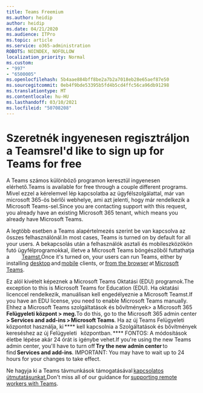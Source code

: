 ```yaml
---
title: Teams Freemium
ms.author: heidip
author: heidip
ms.date: 04/21/2020
ms.audience: ITPro
ms.topic: article
ms.service: o365-administration
ROBOTS: NOINDEX, NOFOLLOW
localization_priority: Normal
ms.custom:
- "997"
- "6500005"
ms.openlocfilehash: 5b4aae884bff8be2a7b2a7018eb28e65aef87e50
ms.sourcegitcommit: 0eb4f9bde53395b5fd4b5cd4ffc56ca96db91298
ms.translationtype: MT
ms.contentlocale: hu-HU
ms.lasthandoff: 03/10/2021
ms.locfileid: "50708208"
---
```

# <a name="id-like-to-sign-up-for-teams-for-free"></a><span data-ttu-id="9cd96-102">Szeretnék ingyenesen regisztráljon a Teamsre</span><span class="sxs-lookup"><span data-stu-id="9cd96-102">I'd like to sign up for Teams for free</span></span>

<span data-ttu-id="9cd96-103">A Teams számos különböző programon keresztül ingyenesen elérhető.</span><span class="sxs-lookup"><span data-stu-id="9cd96-103">Teams is available for free through a couple different programs.</span></span> <span data-ttu-id="9cd96-104">Mivel ezzel a kérelemvel lép kapcsolatba az ügyfélszolgálattal, már van microsoft 365-ös bérlői webhelye, ami azt jelenti, hogy már rendelkezik a Microsoft Teams-sel.</span><span class="sxs-lookup"><span data-stu-id="9cd96-104">Since you are contacting support with this request, you already have an existing Microsoft 365 tenant, which means you already have Microsoft Teams.</span></span>

<span data-ttu-id="9cd96-105">A legtöbb esetben a Teams alapértelmezés szerint be van kapcsolva az összes felhasználónál.</span><span class="sxs-lookup"><span data-stu-id="9cd96-105">In most cases, Teams is turned on by default for all your users.</span></span> <span data-ttu-id="9cd96-106">A bekapcsolás után a felhasználók asztali és mobileszközökön futó ügyfélprogramokkal, illetve a Microsoft Teams böngészőből futtathatja a [](https://docs.microsoft.com/MicrosoftTeams/get-clients#desktop-client)    [](https://docs.microsoft.com/MicrosoftTeams/get-clients#mobile-clients)  [](https://dos.microsoft.com/MicrosoftTeams/get-clients#web-client)    [Teamst.](https://www.microsoft.com/microsoft-teams/teams-for-work)</span><span class="sxs-lookup"><span data-stu-id="9cd96-106">Once it's turned on, your users can run Teams, either by installing [desktop](https://docs.microsoft.com/MicrosoftTeams/get-clients#desktop-client) and [mobile](https://docs.microsoft.com/MicrosoftTeams/get-clients#mobile-clients) clients, or [from the browser](https://dos.microsoft.com/MicrosoftTeams/get-clients#web-client) at [Microsoft Teams](https://www.microsoft.com/microsoft-teams/teams-for-work).</span></span>

<span data-ttu-id="9cd96-107">Ez alól kivételt képeznek a Microsoft Teams Oktatási (EDU) programok.</span><span class="sxs-lookup"><span data-stu-id="9cd96-107">The exception to this is Microsoft Teams for Education (EDU).</span></span> <span data-ttu-id="9cd96-108">Ha oktatási licenccel rendelkezik, manuálisan kell engedélyeznie a Microsoft Teamst.</span><span class="sxs-lookup"><span data-stu-id="9cd96-108">If you have an EDU license, you need to enable Microsoft Teams manually.</span></span> <span data-ttu-id="9cd96-109">Ehhez a Microsoft Teams szolgáltatások és bővítmények> a Microsoft 365 **Felügyeleti központ > meg.**</span><span class="sxs-lookup"><span data-stu-id="9cd96-109">To do this, go to the Microsoft 365 admin center **> Services and add-ins > Microsoft Teams**.</span></span> <span data-ttu-id="9cd96-110">Ha az új Teams Felügyeleti központot használja, ki \*\*\*\* kell kapcsolnia a Szolgáltatások és bővítmények kereséshez az új Felügyeleti   központban. \*\*\*\* FONTOS: A módosítások életbe lépése akár 24 órát is igénybe vehet.</span><span class="sxs-lookup"><span data-stu-id="9cd96-110">If you're using the new Teams admin center, you'll have to turn off **Try the new admin center** to find **Services and add-ins**. IMPORTANT: You may have to wait up to 24 hours for your changes to take effect.</span></span>

<span data-ttu-id="9cd96-111">Ne hagyja ki a Teams távmunkások támogatásával [kapcsolatos útmutatásunkat.](https://docs.microsoft.com/MicrosoftTeams/support-remote-work-with-teams)</span><span class="sxs-lookup"><span data-stu-id="9cd96-111">Don't miss all of our guidance for [supporting remote workers with Teams](https://docs.microsoft.com/MicrosoftTeams/support-remote-work-with-teams).</span></span>
